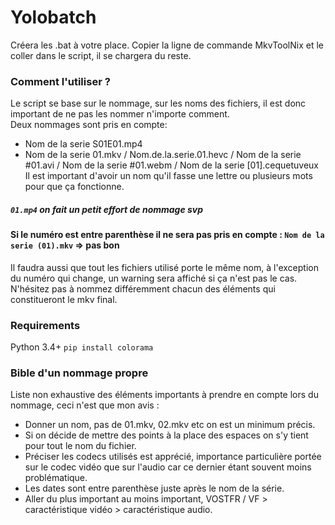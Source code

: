 # Yolobatch

Créera les .bat à votre place. Copier la ligne de commande MkvToolNix et le coller dans le script, il se chargera du reste.

### Comment l'utiliser ?

Le script se base sur le nommage, sur les noms des fichiers, il est donc important de ne pas les nommer n'importe comment. <br>
Deux nommages sont pris en compte: 
- Nom de la serie S01E01.mp4
- Nom de la serie 01.mkv / Nom.de.la.serie.01.hevc / Nom de la serie #01.avi / Nom de la serie #01.webm / Nom de la serie [01].cequetuveux<br>
Il est important d'avoir un nom qu'il fasse une lettre ou plusieurs mots pour que ça fonctionne.<br>
##### `01.mp4` on fait un petit effort de nommage svp<br>
#### Si le numéro est entre parenthèse il ne sera pas pris en compte : `Nom de la serie (01).mkv` => pas bon<br>
Il faudra aussi que tout les fichiers utilisé porte le même nom, à l'exception du numéro qui change, un warning sera affiché si ça n'est pas le cas.
N'hésitez pas à nommez différemment chacun des éléments qui constitueront le mkv final.

### Requirements

Python 3.4+
`pip install colorama`

### Bible d'un nommage propre
Liste non exhaustive des éléments importants à prendre en compte lors du nommage, ceci n'est que mon avis :
- Donner un nom, pas de 01.mkv, 02.mkv etc on est un minimum précis. <br>
- Si on décide de mettre des points à la place des espaces on s'y tient pour tout le nom du fichier.<br>
- Préciser les codecs utilisés est apprécié, importance particulière portée sur le codec vidéo que sur l'audio car ce dernier étant souvent moins problématique.<br>
- Les dates sont entre parenthèse juste après le nom de la série.<br>
- Aller du plus important au moins important, VOSTFR / VF > caractéristique vidéo > caractéristique audio.<br>
